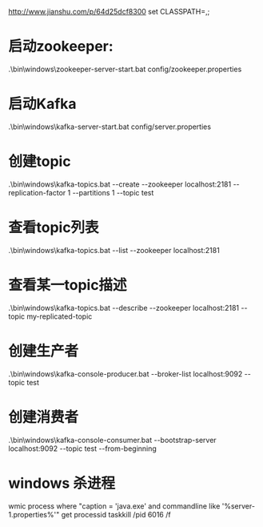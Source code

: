 http://www.jianshu.com/p/64d25dcf8300
set CLASSPATH=,;
# 启动zookeeper:
.\bin\windows\zookeeper-server-start.bat config/zookeeper.properties
# 启动Kafka
.\bin\windows\kafka-server-start.bat config/server.properties
# 创建topic
.\bin\windows\kafka-topics.bat --create --zookeeper localhost:2181 --replication-factor 1 --partitions 1 --topic test
# 查看topic列表
.\bin\windows\kafka-topics.bat --list --zookeeper localhost:2181
# 查看某一topic描述
.\bin\windows\kafka-topics.bat --describe --zookeeper localhost:2181 --topic my-replicated-topic
# 创建生产者
.\bin\windows\kafka-console-producer.bat --broker-list localhost:9092 --topic test
# 创建消费者
.\bin\windows\kafka-console-consumer.bat --bootstrap-server localhost:9092 --topic test --from-beginning
# windows 杀进程
wmic process where "caption = 'java.exe' and commandline like '%server-1.properties%'" get processid
taskkill /pid 6016 /f
